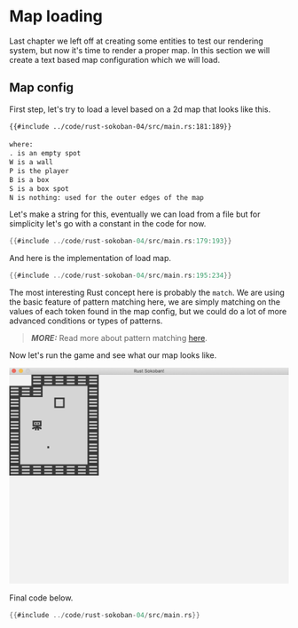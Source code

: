 # Map loading

Last chapter we left off at creating some entities to test our rendering system, but now it's time to render a proper map. In this section we will create a text based map configuration which we will load.

## Map config
First step, let's try to load a level based on a 2d map that looks like this.

```
{{#include ../code/rust-sokoban-04/src/main.rs:181:189}}

where:
. is an empty spot
W is a wall
P is the player
B is a box
S is a box spot
N is nothing: used for the outer edges of the map
```

Let's make a string for this, eventually we can load from a file but for simplicity let's go with a constant in the code for now.

```rust
{{#include ../code/rust-sokoban-04/src/main.rs:179:193}}
```

And here is the implementation of load map.

```rust
{{#include ../code/rust-sokoban-04/src/main.rs:195:234}}
```

The most interesting Rust concept here is probably the `match`. We are using the basic feature of pattern matching here, we are simply matching on the values of each token found in the map config, but we could do a lot of more advanced conditions or types of patterns.

> **_MORE:_**  Read more about pattern matching [here](https://doc.rust-lang.org/book/ch06-02-match.html).

Now let's run the game and see what our map looks like.

![Screenshot](./images/map.png)

Final code below.

```rust
{{#include ../code/rust-sokoban-04/src/main.rs}}
```

